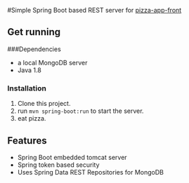 #Simple Spring Boot based REST server for [pizza-app-front](https://github.com/baskeboler/pizza-app-front)

## Get running
###Dependencies
* a local MongoDB server
* Java 1.8

### Installation
1. Clone this project.
2. run `mvn spring-boot:run` to start the server.
3. eat pizza.

## Features
* Spring Boot embedded tomcat server
* Spring token based security 
* Uses Spring Data REST Repositories for MongoDB